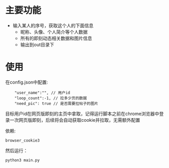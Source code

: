 

# 主要功能

- 输入某人的序号，获取这个人的下面信息
    - 昵称、头像、个人简介等个人数据
    - 所有的即刻动态相关数据和图片信息
    - 输出到out目录下

# 使用
在config.json中配置:
```
    "user_name":"", // 用户id
    "loop_count":-1, // 拉多少页的数据
    "need_pic": true // 是否需要拉帖子的图片
```
目标用户id在网页版即刻的主页中拿取，记得运行脚本之前在chrome浏览器中登录一次网页版即刻，后续将会自动获取cookie并拉取，无需额外配置

依赖:

```
browser_cookie3
```
然后运行：

```
python3 main.py
```
